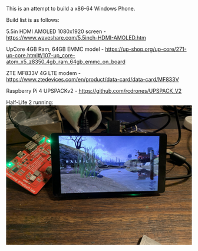 This is an attempt to build a x86-64 Windows Phone.  

Build list is as follows:  

5.5in HDMI AMOLED 1080x1920 screen - https://www.waveshare.com/5.5inch-HDMI-AMOLED.htm  

UpCore 4GB Ram, 64GB EMMC model - https://up-shop.org/up-core/271-up-core.html#/107-up_core-atom_x5_z8350_4gb_ram_64gb_emmc_on_board  

ZTE MF833V 4G LTE modem - https://www.ztedevices.com/en/product/data-card/data-card/MF833V  

Raspberry Pi 4 UPSPACKv2 - https://github.com/rcdrones/UPSPACK_V2  

Half-Life 2 running: 
![alt text](https://github.com/sp00nznet/windowsphone/blob/master/Test001%20-%20HL2%20runs!.jpg "Half Life 2 running")

